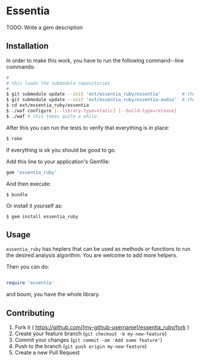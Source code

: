 # Essentia

TODO: Write a gem description

## Installation

In order to make this work, you have to run the following command--line
commands:

```bash
#
# this loads the submodule repositories
#
$ git submodule update --init 'ext/essentia_ruby/essentia'        # the actual essentia library; this takes quite a long while
$ git submodule update --init 'ext/essentia_ruby/essentia-audio'  # the audio test samples; this takes quite a long while
$ cd ext/essentia_ruby/essentia
$ ./waf configure [--library-type=static] [--build-type=release]
$ ./waf # this takes quite a while
```

After this you can run the tests to verify that everything is in place:

```bash
$ rake
```

If everything is ok you should be good to go.

Add this line to your application's Gemfile:

```ruby
gem 'essentia_ruby'
```

And then execute:

    $ bundle

Or install it yourself as:

    $ gem install essentia_ruby

## Usage

`essentia_ruby` has heplers that can be used as methods or functions to run
the desired analysis algorithm. You are welcome to add more helpers.

Then you can do:

```ruby

require 'essentia'
```
and boum, you have the whole library.

<!-- TODO: add sample code -->

## Contributing

1. Fork it ( https://github.com/[my-github-username]/essentia_ruby/fork )
2. Create your feature branch (`git checkout -b my-new-feature`)
3. Commit your changes (`git commit -am 'Add some feature'`)
4. Push to the branch (`git push origin my-new-feature`)
5. Create a new Pull Request
